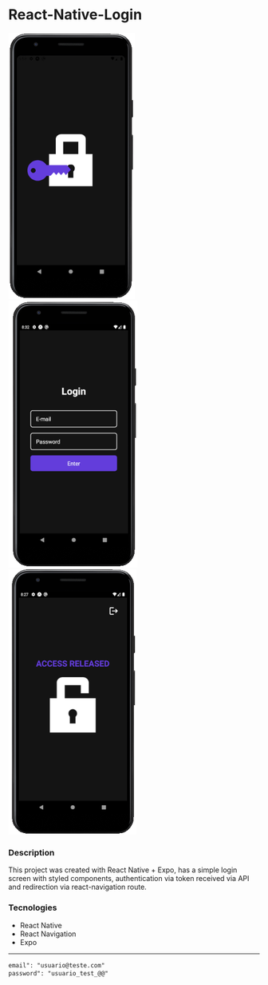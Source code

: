 # React-Native-Login

![Splash screen](https://raw.githubusercontent.com/BrunoUmbelino/React-Native-Login/main/github/_splash.PNG)
![Login screen](https://raw.githubusercontent.com/BrunoUmbelino/React-Native-Login/main/github/_login_.PNG)
![Main screen](https://raw.githubusercontent.com/BrunoUmbelino/React-Native-Login/main/github/_main.PNG)

### Description

This project was created with React Native + Expo, has a simple login screen with styled components, authentication via token received via API and redirection via react-navigation route. 

### Tecnologies

- React Native
- React Navigation
- Expo

---

    email": "usuario@teste.com"
    password": "usuario_test_@@"
